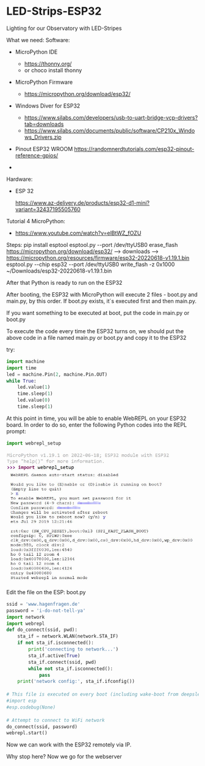 # LED-Strips-ESP32
Lighting for our Observatory with LED-Stripes

What we need:
Software:

* MicroPython IDE
  * https://thonny.org/ 
  * or choco install thonny
  
* MicroPython Firmware
  * https://micropython.org/download/esp32/

* Windows Diver for ESP32
  * https://www.silabs.com/developers/usb-to-uart-bridge-vcp-drivers?tab=downloads
  * https://www.silabs.com/documents/public/software/CP210x_Windows_Drivers.zip

* Pinout ESP32 WROOM
  https://randomnerdtutorials.com/esp32-pinout-reference-gpios/
* 

Hardware:

* ESP 32

  https://www.az-delivery.de/products/esp32-d1-mini?variant=32437195505760


Tutorial 4 MicroPython: 

* https://www.youtube.com/watch?v=elBtWZ_fOZU

Steps:
pip install esptool
esptool.py --port /dev/ttyUSB0 erase_flash
https://micropython.org/download/esp32/ --> downloads --> https://micropython.org/resources/firmware/esp32-20220618-v1.19.1.bin
esptool.py --chip esp32 --port /dev/ttyUSB0 write_flash -z 0x1000 ~/Downloads/esp32-20220618-v1.19.1.bin

After that Python is ready to run on the ESP32


After booting, the ESP32 with MicroPython will execute 2 files - boot.py and main.py, by this order. If boot.py exists, it´s executed first and then main.py.

If you want something to be executed at boot, put the code in main.py or boot.py

To execute the code every time the ESP32 turns on, we should put the above code in a file named main.py or boot.py and copy it to the ESP32

try: 
```python
import machine
import time
led = machine.Pin(2, machine.Pin.OUT)
while True:
	led.value(1)
	time.sleep(1)
	led.value(0)
	time.sleep(1)
```



At this point in time, you will be able to enable WebREPL on your ESP32 board. In order to do so, enter the following Python codes into the REPL prompt:

```python
import webrepl_setup
```

![webrepl_setup](docs/01_webrepl_setup.jpg)

Edit the file on the ESP: boot.py
```python
ssid = 'www.hagenfragen.de'
password = 'i-do-not-tell-ya'
import network
import webrepl
def do_connect(ssid, pwd):
    sta_if = network.WLAN(network.STA_IF)
    if not sta_if.isconnected():
        print('connecting to network...')
        sta_if.active(True)
        sta_if.connect(ssid, pwd)
        while not sta_if.isconnected():
            pass
    print('network config:', sta_if.ifconfig())
 
# This file is executed on every boot (including wake-boot from deepsleep)
#import esp
#esp.osdebug(None)
 
# Attempt to connect to WiFi network
do_connect(ssid, password)
webrepl.start()
```

Now we can work with the ESP32 remotely via IP.

Why stop here? Now we go for the webserver 

